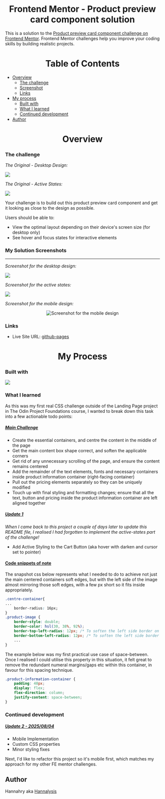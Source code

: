 <h1 style = "text-align: center;">Frontend Mentor - Product preview card component solution</h1>

This is a solution to the [Product preview card component challenge on Frontend Mentor](https://www.frontendmentor.io/challenges/product-preview-card-component-GO7UmttRfa). Frontend Mentor challenges help you improve your coding skills by building realistic projects. 

<h1 style = "text-align: center;">Table of Contents</h1>

- [Overview](#overview)
  - [The challenge](#the-challenge)
  - [Screenshot](#screenshot)
  - [Links](#links)
- [My process](#my-process)
  - [Built with](#built-with)
  - [What I learned](#what-i-learned)
  - [Continued development](#continued-development)
- [Author](#author)

<h1 style = "text-align: center;">Overview</h1>

### The challenge

<i>The Original - Desktop Design:</i>
  
![](./images/desktop-design.jpg)

<i>The Original - Active States:</i>
  
![](./images/active-states.jpg)

Your challenge is to build out this product preview card component and get it looking as close to the design as possible.

Users should be able to:

- View the optimal layout depending on their device's screen size (for desktop only)
- See hover and focus states for interactive elements

### My Solution Screenshots
------------

<i>Screenshot for the desktop design:</i>  
  
![](./images/My_Solution_for_desktop_design.JPG)

<i>Screenshot for the active states:</i>  
  
![](./images/My_Solution_for_active_states.JPG)

<i>Screenshot for the mobile design:</i>  
  
<p align="center">
  <img src="./images/My_Solution_for_mobile_design.jpg" alt="Screenshot for the mobile design" />
</p>



### Links

- Live Site URL: [github-pages](https://hannalysis.github.io/Front-End-Mentor-Product-preview-card-component/)

<h1 style = "text-align: center;">My Process</h1>

### Built with

<p>
  <a href="https://skillicons.dev">
    <img src="https://skillicons.dev/icons?i=html,css,vscode&perline=5" />
  </a>
</p>

### What I learned

As this was my first real CSS challenge outside of the Landing Page project in The Odin Project Foundations course, I wanted to break down this task into a few actionable todo points:

<h5><u>Main Challenge</u></h5>

- Create the essential containers, and centre the content in the middle of the page
- Get the main content box shape correct, and soften the applicable corners 
- Get rid of any unnecessary scrolling of the page, and ensure the content remains centered 
- Add the remainder of the text elements, fonts and necessary containers inside product information container (right-facing container)
- Pull out the pricing elements separately so they can be uniquely modified
- Touch up with final styling and formatting changes; ensure that all the text, button and pricing inside the product information container are left aligned together

<h5><u>Update 1</u></h5>

<p><i>When I came back to this project a couple of days later to update this README file, I realised I had forgotten to implement the active-states part of the challenge!</i><p>

- Add Active Styling to the Cart Button (aka hover with darken and cursor set to pointer)

<h4><u>Code snippets of note</u></h4>

The snapshot css below represents what I needed to do to achieve not just the main centered containers soft edges, but with the left side of the image almost mirroring those soft edges, with a few px short so it fits inside appropriately.

```css
.centre-container{
...
    border-radius: 16px;
}
.product-image {
    border-style: double;
    border-color: hsl(30, 38%, 92%);
    border-top-left-radius: 12px; /* To soften the left side border on the img */
    border-bottom-left-radius: 12px; /* To soften the left side border on the img */
    ...
}
```
The example below was my first practical use case of space-between. Once I realised I could utilise this property in this situation, it felt great to remove the redundant numeral margins/gaps etc within this container, in favour for this spacing technique.

```css
.product-information-container {
    padding: 40px;
    display: flex;
    flex-direction: column;
    justify-content: space-between;
}

```

### Continued development

<h5><u>Update 2 - 2025/08/04</u></h5>

- Mobile Implementation
- Custom CSS properties
- Minor styling fixes

Next, I'd like to refactor this project so it's mobile first, which matches my approach for my other FE mentor challenges.

<h2>Author</h2>

Hannahry aka [Hannalysis](https://github.com/Hannalysis)
